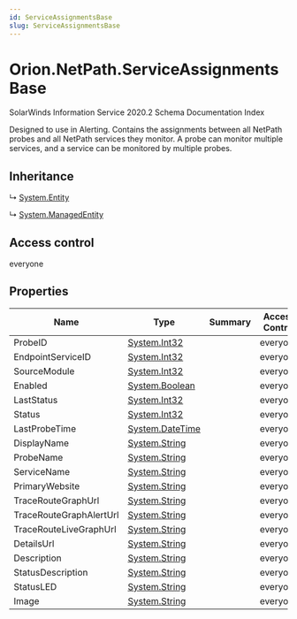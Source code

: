 ```yaml
---
id: ServiceAssignmentsBase
slug: ServiceAssignmentsBase
---
```


# Orion.NetPath.ServiceAssignmentsBase

SolarWinds Information Service 2020.2 Schema Documentation Index

Designed to use in Alerting. Contains the assignments between all NetPath probes and all NetPath services they monitor. A probe can monitor multiple services, and a service can be monitored by multiple probes.

## Inheritance

↳ [System.Entity](./../System/Entity)

↳ [System.ManagedEntity](./../System/ManagedEntity)

## Access control

everyone

## Properties

| Name | Type | Summary | Access Control |
| ------ | ------ | ------ | ------ |
| ProbeID | [System.Int32](https://docs.microsoft.com/en-us/dotnet/api/system.int32) |  | everyone |
| EndpointServiceID | [System.Int32](https://docs.microsoft.com/en-us/dotnet/api/system.int32) |  | everyone |
| SourceModule | [System.Int32](https://docs.microsoft.com/en-us/dotnet/api/system.int32) |  | everyone |
| Enabled | [System.Boolean](https://docs.microsoft.com/en-us/dotnet/api/system.boolean) |  | everyone |
| LastStatus | [System.Int32](https://docs.microsoft.com/en-us/dotnet/api/system.int32) |  | everyone |
| Status | [System.Int32](https://docs.microsoft.com/en-us/dotnet/api/system.int32) |  | everyone |
| LastProbeTime | [System.DateTime](https://docs.microsoft.com/en-us/dotnet/api/system.datetime) |  | everyone |
| DisplayName | [System.String](https://docs.microsoft.com/en-us/dotnet/api/system.string) |  | everyone |
| ProbeName | [System.String](https://docs.microsoft.com/en-us/dotnet/api/system.string) |  | everyone |
| ServiceName | [System.String](https://docs.microsoft.com/en-us/dotnet/api/system.string) |  | everyone |
| PrimaryWebsite | [System.String](https://docs.microsoft.com/en-us/dotnet/api/system.string) |  | everyone |
| TraceRouteGraphUrl | [System.String](https://docs.microsoft.com/en-us/dotnet/api/system.string) |  | everyone |
| TraceRouteGraphAlertUrl | [System.String](https://docs.microsoft.com/en-us/dotnet/api/system.string) |  | everyone |
| TraceRouteLiveGraphUrl | [System.String](https://docs.microsoft.com/en-us/dotnet/api/system.string) |  | everyone |
| DetailsUrl | [System.String](https://docs.microsoft.com/en-us/dotnet/api/system.string) |  | everyone |
| Description | [System.String](https://docs.microsoft.com/en-us/dotnet/api/system.string) |  | everyone |
| StatusDescription | [System.String](https://docs.microsoft.com/en-us/dotnet/api/system.string) |  | everyone |
| StatusLED | [System.String](https://docs.microsoft.com/en-us/dotnet/api/system.string) |  | everyone |
| Image | [System.String](https://docs.microsoft.com/en-us/dotnet/api/system.string) |  | everyone |

